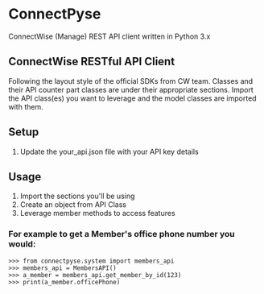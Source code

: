 # ConnectPyse
ConnectWise (Manage) REST API client written in Python 3.x

ConnectWise RESTful API Client
-----------------------

Following the layout style of the official SDKs from CW team. Classes and their API counter part classes are under
their appropriate sections. Import the API class(es) you want to leverage and the model classes are imported with them.

## Setup
1. Update the your_api.json file with your API key details

## Usage
1. Import the sections you'll be using
2. Create an object from API Class
3. Leverage member methods to access features

### For example to get a Member's office phone number you would:

    >>> from connectpyse.system import members_api
    >>> members_api = MembersAPI()
    >>> a_member = members_api.get_member_by_id(123)
    >>> print(a_member.officePhone)
